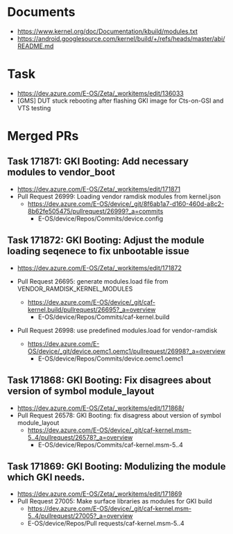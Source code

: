# Documents
- https://www.kernel.org/doc/Documentation/kbuild/modules.txt
- https://android.googlesource.com/kernel/build/+/refs/heads/master/abi/README.md



# Task
- https://dev.azure.com/E-OS/Zeta/_workitems/edit/136033
 - [GMS] DUT stuck rebooting after flashing GKI image for Cts-on-GSI and VTS testing


# Merged PRs

## Task 171871: GKI Booting: Add necessary modules to vendor_boot
- https://dev.azure.com/E-OS/Zeta/_workitems/edit/171871
- Pull Request 26999: Loading vendor ramdisk modules from kernel.json 
  - https://dev.azure.com/E-OS/device/_git/8f6ab1a7-d160-460d-a8c2-8b62fe505475/pullrequest/26999?_a=commits
    - E-OS/device/Repos/Commits/device.config

## Task 171872: GKI Booting: Adjust the module loading seqenece to fix unbootable issue
- https://dev.azure.com/E-OS/Zeta/_workitems/edit/171872
- Pull Request 26695: generate modules.load file from VENDOR_RAMDISK_KERNEL_MODULES
  - https://dev.azure.com/E-OS/device/_git/caf-kernel.build/pullrequest/26695?_a=overview
    - E-OS/device/Repos/Commits/caf-kernel.build

- Pull Request 26998: use predefined modules.load for vendor-ramdisk
  - https://dev.azure.com/E-OS/device/_git/device.oemc1.oemc1/pullrequest/26998?_a=overview
    - E-OS/device/Repos/Commits/device.oemc1.oemc1

## Task 171868: GKI Booting: Fix disagrees about version of symbol module_layout
- https://dev.azure.com/E-OS/Zeta/_workitems/edit/171868/
- Pull Request 26578: GKI Booting: fix disagress about version of symbol module_layout
  - https://dev.azure.com/E-OS/device/_git/caf-kernel.msm-5..4/pullrequest/26578?_a=overview
    - E-OS/device/Repos/Commits/caf-kernel.msm-5..4

## Task 171869: GKI Booting: Modulizing the module which GKI needs.
- https://dev.azure.com/E-OS/Zeta/_workitems/edit/171869
- Pull Request 27005: Make surface libraries as modules for GKI build
  - https://dev.azure.com/E-OS/device/_git/caf-kernel.msm-5..4/pullrequest/27005?_a=overview
  - E-OS/device/Repos/Pull requests/caf-kernel.msm-5..4

